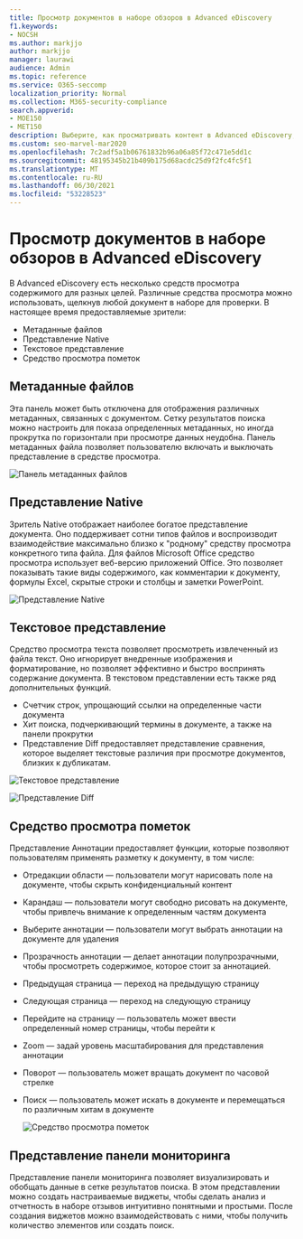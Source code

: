 ```yaml
---
title: Просмотр документов в наборе обзоров в Advanced eDiscovery
f1.keywords:
- NOCSH
ms.author: markjjo
author: markjjo
manager: laurawi
audience: Admin
ms.topic: reference
ms.service: O365-seccomp
localization_priority: Normal
ms.collection: M365-security-compliance
search.appverid:
- MOE150
- MET150
description: Выберите, как просматривать контент в Advanced eDiscovery, например текст, аннотировать, преобразовать или родной вид.
ms.custom: seo-marvel-mar2020
ms.openlocfilehash: 7c2adf5a1b06761832b96a06a85f72c471e5dd1c
ms.sourcegitcommit: 48195345b21b409b175d68acdc25d9f2fc4fc5f1
ms.translationtype: MT
ms.contentlocale: ru-RU
ms.lasthandoff: 06/30/2021
ms.locfileid: "53228523"
---
```

# <a name="view-documents-in-a-review-set-in-advanced-ediscovery"></a>Просмотр документов в наборе обзоров в Advanced eDiscovery

В Advanced eDiscovery есть несколько средств просмотра содержимого для разных целей. Различные средства просмотра можно использовать, щелкнув любой документ в наборе для проверки. В настоящее время предоставляемые зрители:

- Метаданные файлов
- Представление Native
- Текстовое представление
- Средство просмотра пометок

## <a name="file-metadata"></a>Метаданные файлов

Эта панель может быть отключена для отображения различных метаданных, связанных с документом. Сетку результатов поиска можно настроить для показа определенных метаданных, но иногда прокрутка по горизонтали при просмотре данных неудобна. Панель метаданных файла позволяет пользователю включать и выключать представление в средстве просмотра.

![Панель метаданных файлов
](../media/Reviewimage2.png)

## <a name="native-view"></a>Представление Native

Зритель Native отображает наиболее богатое представление документа. Оно поддерживает сотни типов файлов и воспроизводит взаимодействие максимально близко к "родному" средству просмотра конкретного типа файла. Для файлов Microsoft Office средство просмотра использует веб-версию приложений Office. Это позволяет показывать такие виды содержимого, как комментарии к документу, формулы Excel, скрытые строки и столбцы и заметки PowerPoint.

![Представление Native
](../media/Reviewimage3.png)

## <a name="text-view"></a>Текстовое представление

Средство просмотра текста позволяет просмотреть извлеченный из файла текст. Оно игнорирует внедренные изображения и форматирование, но позволяет эффективно и быстро воспринять содержание документа. В текстовом представлении есть также ряд дополнительных функций.

- Счетчик строк, упрощающий ссылки на определенные части документа
- Хит поиска, подчеркивающий термины в документе, а также на панели прокрутки
- Представление Diff предоставляет представление сравнения, которое выделяет текстовые различия при просмотре документов, близких к дубликатам.

![Текстовое представление](../media/Reviewimage4.png)

![Представление Diff](../media/Reviewimage5.png)

## <a name="annotate-view"></a>Средство просмотра пометок

Представление Аннотации предоставляет функции, которые позволяют пользователям применять разметку к документу, в том числе:

- Отредакции области — пользователи могут нарисовать поле на документе, чтобы скрыть конфиденциальный контент
- Карандаш — пользователи могут свободно рисовать на документе, чтобы привлечь внимание к определенным частям документа
- Выберите аннотации — пользователи могут выбрать аннотации на документе для удаления
- Прозрачность аннотации — делает аннотации полупрозрачными, чтобы просмотреть содержимое, которое стоит за аннотацией.
- Предыдущая страница — переход на предыдущую страницу
- Следующая страница — переход на следующую страницу
- Перейдите на страницу — пользователь может ввести определенный номер страницы, чтобы перейти к
- Zoom — задай уровень масштабирования для представления аннотации
- Поворот — пользователь может вращать документ по часовой стрелке
- Поиск — пользователь может искать в документе и перемещаться по различным хитам в документе

  ![Средство просмотра пометок](../media/Reviewimage1.png)

## <a name="dashboard-view"></a>Представление панели мониторинга

Представление панели мониторинга позволяет визуализировать и обобщать данные в сетке результатов поиска. В этом представлении можно создать настраиваемые виджеты, чтобы сделать анализ и отчетность в наборе отзывов интуитивно понятными и простыми. После создания виджетов можно взаимодействовать с ними, чтобы получить количество элементов или создать поиск.
